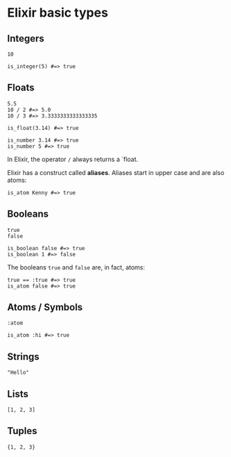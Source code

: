 # Elixir basic types

## Integers

```
10
```
```
is_integer(5) #=> true
```

## Floats

```
5.5
10 / 2 #=> 5.0
10 / 3 #=> 3.3333333333333335
```
```
is_float(3.14) #=> true

is_number 3.14 #=> true
is_number 5 #=> true
```

In Elixir, the operator `/` always returns a `float.

Elixir has a construct called **aliases**. Aliases start in upper case and are also atoms:
```
is_atom Kenny #=> true
```

## Booleans

```
true
false
```
```
is_boolean false #=> true
is_boolean 1 #=> false
```

The booleans `true` and `false` are, in fact, atoms:

```
true == :true #=> true
is_atom false #=> true
```

## Atoms / Symbols

```
:atom
```
```
is_atom :hi #=> true
```

## Strings

```
"Hello"
```

## Lists

```
[1, 2, 3]
```

## Tuples

```
{1, 2, 3}
```

